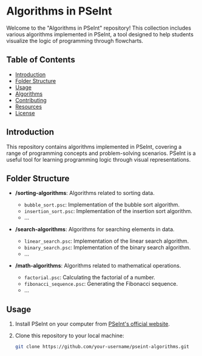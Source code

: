 # Algorithms in PSeInt

Welcome to the "Algorithms in PSeInt" repository! This collection includes various algorithms implemented in PSeInt, a tool designed to help students visualize the logic of programming through flowcharts.

## Table of Contents

- [Introduction](#introduction)
- [Folder Structure](#folder-structure)
- [Usage](#usage)
- [Algorithms](#algorithms)
- [Contributing](#contributing)
- [Resources](#resources)
- [License](#license)

## Introduction

This repository contains algorithms implemented in PSeInt, covering a range of programming concepts and problem-solving scenarios. PSeInt is a useful tool for learning programming logic through visual representations.

## Folder Structure

- **/sorting-algorithms**: Algorithms related to sorting data.
  - `bubble_sort.psc`: Implementation of the bubble sort algorithm.
  - `insertion_sort.psc`: Implementation of the insertion sort algorithm.
  - ...

- **/search-algorithms**: Algorithms for searching elements in data.
  - `linear_search.psc`: Implementation of the linear search algorithm.
  - `binary_search.psc`: Implementation of the binary search algorithm.
  - ...

- **/math-algorithms**: Algorithms related to mathematical operations.
  - `factorial.psc`: Calculating the factorial of a number.
  - `fibonacci_sequence.psc`: Generating the Fibonacci sequence.
  - ...

## Usage

1. Install PSeInt on your computer from [PSeInt's official website](http://pseint.sourceforge.net/).

2. Clone this repository to your local machine:

   ```bash
   git clone https://github.com/your-username/pseint-algorithms.git
